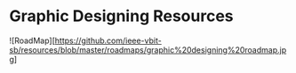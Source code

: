 # Graphic Designing Resources

![RoadMap][https://github.com/ieee-vbit-sb/resources/blob/master/roadmaps/graphic%20designing%20roadmap.jpg]
